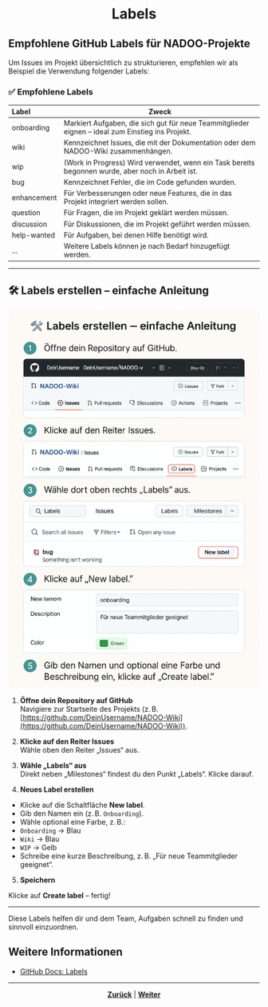 # <p align="center">Labels</p>

## Empfohlene GitHub Labels für NADOO-Projekte

Um Issues im Projekt übersichtlich zu strukturieren, empfehlen wir als Beispiel die Verwendung folgender Labels:

### ✅ Empfohlene Labels

| Label | Zweck |
| :--- | ---|
| onboarding | Markiert Aufgaben, die sich gut für neue Teammitglieder eignen – ideal zum Einstieg ins Projekt. |
| wiki | Kennzeichnet Issues, die mit der Dokumentation oder dem NADOO-Wiki zusammenhängen. |
| wip | (Work in Progress) Wird verwendet, wenn ein Task bereits begonnen wurde, aber noch in Arbeit ist. |
| bug | Kennzeichnet Fehler, die im Code gefunden wurden. |
| enhancement | Für Verbesserungen oder neue Features, die in das Projekt integriert werden sollen. |
| question | Für Fragen, die im Projekt geklärt werden müssen. |
| discussion | Für Diskussionen, die im Projekt geführt werden müssen. |
| help-wanted | Für Aufgaben, bei denen Hilfe benötigt wird. |
| ... | Weitere Labels können je nach Bedarf hinzugefügt werden. |

---

## 🛠️ Labels erstellen – einfache Anleitung

![GitHub Labels](../../../../../images/github_label.png)

1. **Öffne dein Repository auf GitHub**  
Navigiere zur Startseite des Projekts (z. B. [https://github.com/DeinUsername/NADOO-Wiki](https://github.com/DeinUsername/NADOO-Wiki)).

2. **Klicke auf den Reiter Issues**  
Wähle oben den Reiter „Issues“ aus.

3. **Wähle „Labels“ aus**  
Direkt neben „Milestones“ findest du den Punkt „Labels“. Klicke darauf.

4. **Neues Label erstellen**  

- Klicke auf die Schaltfläche **New label**.  
- Gib den Namen ein (z. B. `Onboarding`).  
- Wähle optional eine Farbe, z. B.:  
- `Onboarding` → Blau  
- `Wiki` → Blau  
- `WIP` → Gelb  
- Schreibe eine kurze Beschreibung, z. B. „Für neue Teammitglieder geeignet“.

5. **Speichern**  

Klicke auf **Create label** – fertig!

---

Diese Labels helfen dir und dem Team, Aufgaben schnell zu finden und sinnvoll einzuordnen.

## Weitere Informationen

- [GitHub Docs: Labels](https://docs.github.com/de/issues/using-labels-and-milestones-to-track-work/managing-labels)

---

<p align="center"><a href="/docs/04-tools/01-github/04-issues/01-wiki-guide/README.md"><strong>Zurück</strong></a> | <a href="/docs/04-tools/01-github/04-issues/03-types/README.md"><strong>Weiter</strong></a></p>
